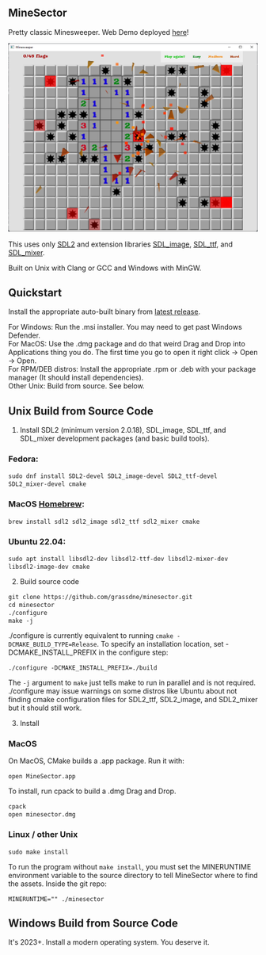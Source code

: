 ## MineSector

Pretty classic Minesweeper. Web Demo deployed [here](https://grassdne.github.io/minesector/)!

![game](example.png)

This uses only [SDL2](https://www.libsdl.org/) and extension libraries [SDL_image](https://wiki.libsdl.org/SDL_image/), [SDL_ttf](https://wiki.libsdl.org/SDL_ttf/), and [SDL_mixer](https://wiki.libsdl.org/SDL_mixer/).

Built on Unix with Clang or GCC and Windows with MinGW. 

## Quickstart
Install the appropriate auto-built binary from [latest release](https://github.com/grassdne/minesector/releases/latest).

For Windows: Run the .msi installer. You may need to get past Windows Defender. \
For MacOS: Use the .dmg package and do that weird Drag and Drop into Applications thing you do. The first time you go to open it right click -> Open -> Open. \
For RPM/DEB distros: Install the appropriate .rpm or .deb with your package manager (It should install dependencies). \
Other Unix: Build from source. See below.

## Unix Build from Source Code
1. Install SDL2 (minimum version 2.0.18), SDL_image, SDL_ttf, and SDL_mixer development packages (and basic build tools).

  ### Fedora:
  ```console
  sudo dnf install SDL2-devel SDL2_image-devel SDL2_ttf-devel SDL2_mixer-devel cmake
  ```
  ### MacOS [Homebrew](https://brew.sh/):
  ```console
  brew install sdl2 sdl2_image sdl2_ttf sdl2_mixer cmake
  ```
  ### Ubuntu 22.04:
  ```console
  sudo apt install libsdl2-dev libsdl2-ttf-dev libsdl2-mixer-dev libsdl2-image-dev cmake
  ```
  
2. Build source code
```console
git clone https://github.com/grassdne/minesector.git
cd minesector
./configure
make -j
```
./configure is currently equivalent to running `cmake -DCMAKE_BUILD_TYPE=Release`. To specify an installation location, set -DCMAKE_INSTALL_PREFIX in the configure step:
```console
./configure -DCMAKE_INSTALL_PREFIX=./build
```
The `-j` argument to `make` just tells make to run in parallel and is not required.
./configure may issue warnings on some distros like Ubuntu about not finding cmake configuration files for SDL2_ttf, SDL2_image, and SDL2_mixer but it should still work.

3. Install

### MacOS

On MacOS, CMake builds a .app package. Run it with:
```console
open MineSector.app
```
To install, run cpack to build a .dmg Drag and Drop.
```console
cpack
open minesector.dmg 
```

### Linux / other Unix

```console
sudo make install
```
To run the program without `make install`, you must set the MINERUNTIME environment variable to the source directory to tell MineSector where to find the assets. Inside the git repo:
```console
MINERUNTIME="" ./minesector
```

## Windows Build from Source Code
It's 2023+. Install a modern operating system. You deserve it.
